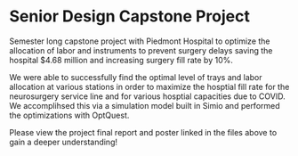 # Senior Design Capstone Project

Semester long capstone project with Piedmont Hospital to optimize the allocation of labor and instruments to prevent surgery delays saving the hospital $4.68 million and increasing surgery fill rate by 10%.

We were able to successfully find the optimal level of trays and labor allocation at various stations in order to maximize the hosptial fill rate for the neurosurgery service line and for various hosptial capacities due to COVID. We accomplihsed this via a simulation model built in Simio and performed the optimizations with OptQuest. 

Please view the project final report and poster linked in the files above to gain a deeper understanding! 
